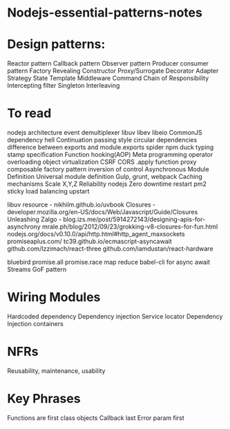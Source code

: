 # Nodejs-essential-patterns-notes


# Design patterns:

Reactor pattern
Callback pattern
Observer pattern
Producer consumer pattern
Factory
Revealing Constructor
Proxy/Surrogate
Decorator
Adapter
Strategy
State
Template
Middleware
Command
Chain of Responsibility
Intercepting filter
Singleton
Interleaving


# To read

nodejs architecture
event demultiplexer
libuv libev libeio
CommonJS
dependency hell
Continuation passing style
circular dependencies
difference between exports and module.exports
spider npm
duck typing
stamp specification
Function hooking(AOP)
Meta programming
operator overloading
object virtualization
CSRF
CORS
.apply function
proxy
composable factory pattern
inversion of control
Asynchronous Module Definition
Universal module definition
Gulp, grunt, webpack
Caching mechanisms
Scale X,Y,Z
Reliability nodejs
Zero downtime restart
pm2
sticky load balancing
upstart

libuv resource - nikhilm.github.io/uvbook
Closures - developer.mozilla.org/en-US/docs/Web/Javascript/Guide/Closures
Unleashing Zalgo - blog.izs.me/post/5914272143/designing-apis-for-asynchrony
mrale.ph/blog/2012/09/23/grokking-v8-closures-for-fun.html
nodejs.org/docs/v0.10.0/api/http.html#http_agent_maxsockets
promiseaplus.com/
tc39.github.io/ecmascript-asyncawait
github.com/Izzimach/react-three
github.com/iamdustan/react-hardware


bluebird
promise.all
promise.race
map reduce
babel-cli for async await
Streams
GoF pattern

# Wiring Modules
Hardcoded dependency
Dependency injection
Service locator
Dependency Injection containers


# NFRs

Reusability, maintenance, usability

# Key Phrases
Functions are first class objects
Callback last
Error param first
